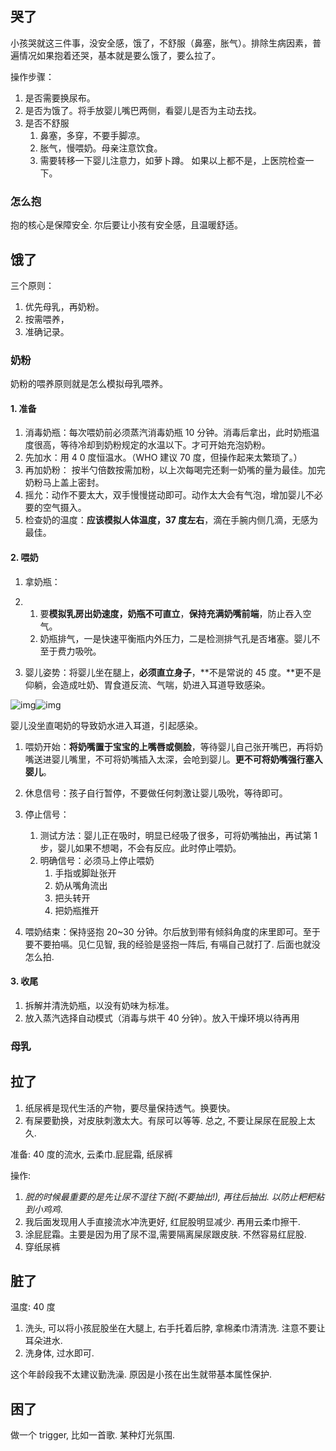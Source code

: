 
## 哭了

小孩哭就这三件事，没安全感，饿了，不舒服（鼻塞，胀气）。排除生病因素，普遍情况如果抱着还哭，基本就是要么饿了，要么拉了。

操作步骤： 

   1. 是否需要换尿布。
   2. 是否为饿了。将手放婴儿嘴巴两侧，看婴儿是否为主动去找。
   3. 是否不舒服
        1. 鼻塞，多穿，不要手脚凉。
        2. 胀气，慢喂奶。母亲注意饮食。
        3. 需要转移一下婴儿注意力，如萝卜蹲。 
        如果以上都不是，上医院检查一下。

### 怎么抱
抱的核心是保障安全. 尔后要让小孩有安全感，且温暖舒适。

## 饿了

三个原则：

1. 优先母乳，再奶粉。
2. 按需喂养，
3. 准确记录。

### 奶粉

奶粉的喂养原则就是怎么模拟母乳喂养。

#### 1. 准备

1. 消毒奶瓶：每次喂奶前必须蒸汽消毒奶瓶 10 分钟。消毒后拿出，此时奶瓶温度很高，等待冷却到奶粉规定的水温以下。才可开始充泡奶粉。
2. 先加水：用 4 0 度恒温水。（WHO 建议 70 度，但操作起来太繁琐了。）
3. 再加奶粉： 按半勺倍数按需加粉，以上次每喝完还剩一奶嘴的量为最佳。加完奶粉马上盖上密封。
4. 摇允：动作不要太大，双手慢慢搓动即可。动作太大会有气泡，增加婴儿不必要的空气摄入。
5. 检查奶的温度：**应该模拟人体温度，37 度左右**，滴在手腕内侧几滴，无感为最佳。

#### 2. 喂奶

1. 拿奶瓶：

1. 1. 要**模拟乳房出奶速度，奶瓶不可直立**，**保持充满奶嘴前端**，防止吞入空气。
   2. 奶瓶排气，一是快速平衡瓶内外压力，二是检测排气孔是否堵塞。婴儿不至于费力吸吮。

1. 婴儿姿势：将婴儿坐在腿上，**必须直立身子**，**不是常说的 45 度。**更不是仰躺，会造成吐奶、胃食道反流、气喘，奶进入耳道导致感染。

![img](https://md4zk.oss-cn-beijing.aliyuncs.com/uPic/1661524589318-256d56f1-f891-4475-90cd-77c47a69f241.png)![img](https://md4zk.oss-cn-beijing.aliyuncs.com/uPic/1661524589318-1708f06a-de68-49c1-a781-69c675b016e9.png)

婴儿没坐直喝奶的导致奶水进入耳道，引起感染。

1. 喂奶开始：**将奶嘴置于宝宝的上嘴唇或侧脸**，等待婴儿自己张开嘴巴，再将奶嘴送进婴儿嘴里，不可将奶嘴插入太深，会呛到婴儿。**更不可将奶嘴强行塞入婴儿**。

2. 休息信号：孩子自行暂停，不要做任何刺激让婴儿吸吮，等待即可。
3. 停止信号：
   1. 测试方法：婴儿正在吸时，明显已经吸了很多，可将奶嘴抽出，再试第 1 步，婴儿如果不想喝，不会有反应。此时停止喂奶。
   2. 明确信号：必须马上停止喂奶
      1. 手指或脚趾张开
      1. 奶从嘴角流出
      1. 把头转开
      1. 把奶瓶推开

4. 喂奶结束：保持竖抱 20~30 分钟。尔后放到带有倾斜角度的床里即可。至于要不要拍嗝。见仁见智, 我的经验是竖抱一阵后, 有嗝自己就打了. 后面也就没怎么拍.

#### 3. 收尾
1. 拆解并清洗奶瓶，以没有奶味为标准。
2. 放入蒸汽选择自动模式（消毒与烘干 40 分钟）。放入干燥环境以待再用

### 母乳


## 拉了

1. 纸尿裤是现代生活的产物，要尽量保持透气。换要快。 
2. 有屎要勤换，对皮肤刺激太大。有尿可以等等. 总之, 不要让屎尿在屁股上太久.

准备: 40 度的流水, 云柔巾.屁屁霜, 纸尿裤

操作:
1. *脱的时候最重要的是先让尿不湿往下脱(不要抽出!), 再往后抽出. 以防止粑粑粘到小鸡鸡*. 
3. 我后面发现用人手直接流水冲洗更好, 红屁股明显减少. 再用云柔巾擦干.
4. 涂屁屁霜。主要是因为用了尿不湿,需要隔离屎尿跟皮肤. 不然容易红屁股.
5. 穿纸尿裤

## 脏了
温度: 40 度
1. 洗头, 可以将小孩屁股坐在大腿上, 右手托着后脖, 拿棉柔巾清清洗. 注意不要让耳朵进水.
2. 洗身体, 过水即可. 

这个年龄段我不太建议勤洗澡.  原因是小孩在出生就带基本属性保护.


## 困了
做一个 trigger, 比如一首歌. 某种灯光氛围. 
